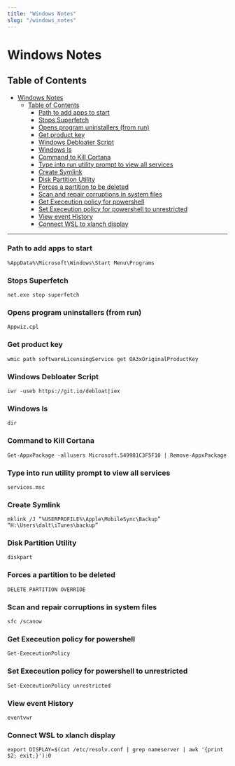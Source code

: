 ```yaml
---
title: "Windows Notes"
slug: "/windows_notes"
---
```




# Windows Notes

## Table of Contents

- [Windows Notes](#windows-notes)
  - [Table of Contents](#table-of-contents)
    - [Path to add apps to start](#path-to-add-apps-to-start)
    - [Stops Superfetch](#stops-superfetch)
    - [Opens program uninstallers (from run)](#opens-program-uninstallers-from-run)
    - [Get product key](#get-product-key)
    - [Windows Debloater Script](#windows-debloater-script)
    - [Windows ls](#windows-ls)
    - [Command to Kill Cortana](#command-to-kill-cortana)
    - [Type into run utility prompt to view all services](#type-into-run-utility-prompt-to-view-all-services)
    - [Create Symlink](#create-symlink)
    - [Disk Partition Utility](#disk-partition-utility)
    - [Forces a partition to be deleted](#forces-a-partition-to-be-deleted)
    - [Scan and repair corruptions in system files](#scan-and-repair-corruptions-in-system-files)
    - [Get Execeution policy for powershell](#get-execeution-policy-for-powershell)
    - [Set Execeution policy for powershell to unrestricted](#set-execeution-policy-for-powershell-to-unrestricted)
    - [View event History](#view-event-history)
    - [Connect WSL to xlanch display](#connect-wsl-to-xlanch-display)

---

 
### Path to add apps to start
```
%AppData%\Microsoft\Windows\Start Menu\Programs
```


### Stops Superfetch
```
net.exe stop superfetch
```



### Opens program uninstallers (from run)
```
Appwiz.cpl
```
### Get product key
```
wmic path softwareLicensingService get OA3xOriginalProductKey
```

### Windows Debloater Script
```
iwr -useb https://git.io/debloat|iex
```


### Windows ls
```
dir
```


### Command to Kill Cortana
```
Get-AppxPackage -allusers Microsoft.549981C3F5F10 | Remove-AppxPackage
```


### Type into run utility prompt to view all services 
```
services.msc
```


### Create Symlink
```
mklink /J “%USERPROFILE%\Apple\MobileSync\Backup” “H:\Users\dalt\iTunes\backup”
```


### Disk Partition Utility
```
diskpart
```



### Forces a partition to be deleted
```
DELETE PARTITION OVERRIDE
```



### Scan and repair corruptions in system files
```
sfc /scanow 
```



### Get Execeution policy for powershell
```
Get-ExeceutionPolicy
```
### Set Execeution policy for powershell to unrestricted
```
Set-ExeceutionPolicy unrestricted
```
### View event History
```
eventvwr
```
### Connect WSL to xlanch display
```
export DISPLAY=$(cat /etc/resolv.conf | grep nameserver | awk '{print $2; exit;}'):0
```